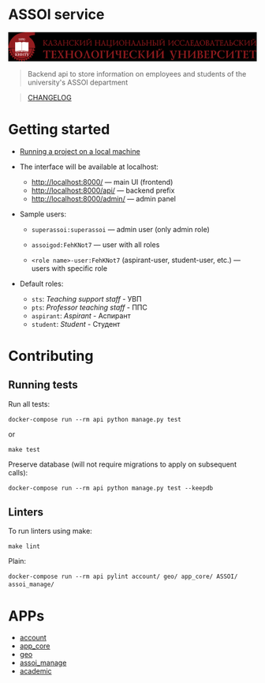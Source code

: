 # ASSOI service

![img.png](doc/static/images/kstu.png)

> Backend api to store information on employees and students of the university's ASSOI department

> [CHANGELOG](CHANGELOG.md)

# Getting started

- [Running a project on a local machine](doc/Docker_en.md)

- The interface will be available at localhost:
    - [http://localhost:8000/](http://localhost:8000/) — main UI (frontend)
    - [http://localhost:8000/api/](http://localhost:8000/api/) — backend prefix
    - [http://localhost:8000/admin/](http://localhost:8000/admin/) — admin panel

- Sample users:

    - `superassoi:superassoi` — admin user (only admin role)

    - `assoigod:FehKNot7` — user with all roles

    - `<role name>-user:FehKNot7` (aspirant-user, student-user, etc.) — users with specific role
- Default roles:

    - `sts`: *Teaching support staff* - УВП
    - `pts`: *Professor teaching staff* - ППС
    - `aspirant`: *Aspirant* - Аспирант
    - `student`: *Student* - Студент

# Contributing

## Running tests

Run all tests:

```shell
docker-compose run --rm api python manage.py test
```

or

```shell
make test
```

Preserve database (will not require migrations to apply on subsequent calls):

```shell
docker-compose run --rm api python manage.py test --keepdb
```

## Linters

To run linters using make:

```shell
make lint
```

Plain:

```shell
docker-compose run --rm api pylint account/ geo/ app_core/ ASSOI/ assoi_manage/
```

# APPs

- [account](account/README.md)
- [app_core](app_core/README.md)
- [geo](geo/README.md)
- [assoi_manage](assoi_manage/README.md)
- [academic](academic/README.md)